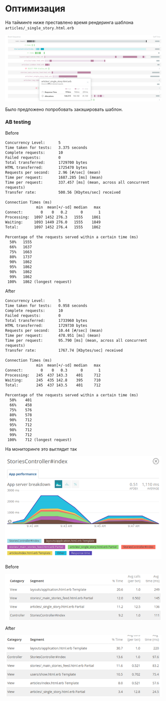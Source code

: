 # Оптимизация

На тайминге ниже преставлено время рендеринга шаблона `articles/_single_story.html.erb`

![Template](/pr_images/template_render.png)

Было предложено попробовать закэшировать шаблон.

### AB testing

Before

```
Concurrency Level:      5
Time taken for tests:   3.375 seconds
Complete requests:      10
Failed requests:        0
Total transferred:      1729700 bytes
HTML transferred:       1725470 bytes
Requests per second:    2.96 [#/sec] (mean)
Time per request:       1687.285 [ms] (mean)
Time per request:       337.457 [ms] (mean, across all concurrent requests)
Transfer rate:          500.56 [Kbytes/sec] received

Connection Times (ms)
              min  mean[+/-sd] median   max
Connect:        0    0   0.2      0       1
Processing:  1097 1452 276.3   1555    1861
Waiting:     1093 1449 276.0   1555    1849
Total:       1097 1452 276.4   1555    1862

Percentage of the requests served within a certain time (ms)
  50%   1555
  66%   1637
  75%   1663
  80%   1737
  90%   1862
  95%   1862
  98%   1862
  99%   1862
 100%   1862 (longest request)
```

After

```
Concurrency Level:      5
Time taken for tests:   0.958 seconds
Complete requests:      10
Failed requests:        0
Total transferred:      1733960 bytes
HTML transferred:       1729730 bytes
Requests per second:    10.44 [#/sec] (mean)
Time per request:       478.951 [ms] (mean)
Time per request:       95.790 [ms] (mean, across all concurrent requests)
Transfer rate:          1767.74 [Kbytes/sec] received

Connection Times (ms)
              min  mean[+/-sd] median   max
Connect:        0    0   0.3      0       1
Processing:   245  437 143.3    401     712
Waiting:      245  435 142.8    395     710
Total:        245  437 143.5    401     712

Percentage of the requests served within a certain time (ms)
  50%    401
  66%    458
  75%    576
  80%    578
  90%    712
  95%    712
  98%    712
  99%    712
 100%    712 (longest request)
```

На мониторинге это выглядит так

![Monitoring](/pr_images/template_mon.png)

Before

![Monitoring](/pr_images/template_mon_was.png)

After

![Monitoring](/pr_images/template_mon_now.png)

